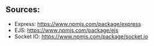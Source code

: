 ## Sources:
-    Express: https://www.npmjs.com/package/express
-    EJS: https://www.npmjs.com/package/ejs
-    Socket IO: https://www.npmjs.com/package/socket.io

